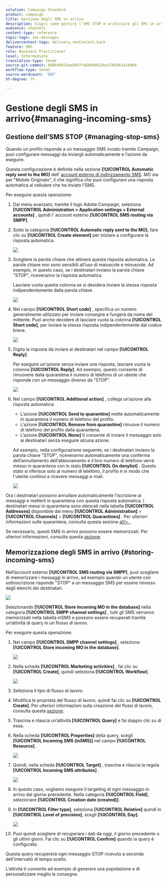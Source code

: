 ```yaml
---
solution: Campaign Standard
product: campaign
title: Gestione degli SMS in arrivo
description: Scopri come gestire l’SMS STOP e archiviare gli SMS in arrivo in Adobe Campaign.
audience: channels
content-type: reference
topic-tags: sms-messages
delivercontext-tags: delivery,smsContent,back
feature: SMS
role: Business Practitioner
level: Intermediate
translation-type: tm+mt
source-git-commit: 088b49931ee5047fa6b949813ba17654b1e10d60
workflow-type: tm+mt
source-wordcount: '597'
ht-degree: 7%

---
```



# Gestione degli SMS in arrivo{#managing-incoming-sms}

## Gestione dell’SMS STOP {#managing-stop-sms}

Quando un profilo risponde a un messaggio SMS inviato tramite Campaign, puoi configurare messaggi da inviargli automaticamente e l’azione da eseguire.

Questa configurazione è definita nella sezione **[!UICONTROL Automatic reply sent to the MO]** dell’ [account esterno di indirizzamento SMS](../../administration/using/configuring-sms-channel.md#defining-an-sms-routing). MO sta per &quot;Mobile Originato&quot;, il che significa che puoi configurare una risposta automatica al cellulare che ha inviato l’SMS.

Per eseguire questa operazione:

1. Dal menu avanzato, tramite il logo Adobe Campaign, seleziona **[!UICONTROL Administration > Application settings > External accounts]** , quindi l’ account esterno **[!UICONTROL SMS routing via SMPP]**.
1. Sotto la categoria **[!UICONTROL Automatic reply sent to the MO]**, fare clic su **[!UICONTROL Create element]** per iniziare a configurare la risposta automatica.

   ![](assets/sms_mo_1.png)

1. Scegliere la parola chiave che attiverà questa risposta automatica. Le parole chiave non sono sensibili all’uso di maiuscole e minuscole. Ad esempio, in questo caso, se i destinatari inviano la parola chiave &quot;STOP&quot;, riceveranno la risposta automatica.

   Lasciare vuota questa colonna se si desidera inviare la stessa risposta indipendentemente dalla parola chiave.

   ![](assets/sms_mo_2.png)

1. Nel campo **[!UICONTROL Short code]** , specifica un numero generalmente utilizzato per inviare consegne e fungerà da nome del mittente. Puoi anche decidere di lasciare vuota la colonna **[!UICONTROL Short code]**, per inviare la stessa risposta indipendentemente dal codice breve.

   ![](assets/sms_mo_4.png)

1. Digita la risposta da inviare ai destinatari nel campo **[!UICONTROL Reply]**.

   Per eseguire un&#39;azione senza inviare una risposta, lasciare vuota la colonna **[!UICONTROL Reply]**. Ad esempio, questo consente di rimuovere dalla quarantena il numero di telefono di un utente che risponde con un messaggio diverso da &quot;STOP&quot;.

   ![](assets/sms_mo_3.png)

1. Nel campo **[!UICONTROL Additional action]** , collega un’azione alla risposta automatica:

   * L’azione **[!UICONTROL Send to quarantine]** mette automaticamente in quarantena il numero di telefono del profilo.
   * L’azione **[!UICONTROL Remove from quarantine]** rimuove il numero di telefono del profilo dalla quarantena.
   * L’azione **[!UICONTROL None]** ti consente di inviare il messaggio solo ai destinatari senza eseguire alcuna azione.

   Ad esempio, nella configurazione seguente, se i destinatari inviano la parola chiave &quot;STOP&quot;, riceveranno automaticamente una conferma dell’annullamento dell’abbonamento e il loro numero di telefono verrà messo in quarantena con lo stato **[!UICONTROL On denylist]** . Questo stato si riferisce solo al numero di telefono, il profilo è in modo che l&#39;utente continui a ricevere messaggi e-mail.

   ![](assets/sms_mo.png)

Ora i destinatari possono annullare automaticamente l’iscrizione ai messaggi e metterli in quarantena con questa risposta automatica. I destinatari messi in quarantena sono elencati nella tabella **[!UICONTROL Addresses]** disponibile dal menu **[!UICONTROL Administration]** > **[!UICONTROL Channels]** > **[!UICONTROL Quarantines]** . Per ulteriori informazioni sulle quarantena, consulta questa sezione [a1/> .](../../sending/using/understanding-quarantine-management.md)

Se necessario, questi SMS in arrivo possono essere memorizzati. Per ulteriori informazioni, consulta questa [sezione](#storing-incoming-sms).

## Memorizzazione degli SMS in arrivo {#storing-incoming-sms}

Nell’account esterno **[!UICONTROL SMS routing via SMPP]**, puoi scegliere di memorizzare i messaggi in arrivo, ad esempio quando un utente con sottoscrizione risponde &quot;STOP&quot; a un messaggio SMS per essere rimosso dagli elenchi dei destinatari.

![](assets/sms_config_mo_1.png)

Selezionando **[!UICONTROL Store incoming MO in the database]** nella categoria **[!UICONTROL SMPP channel settings]** , tutti gli SMS verranno memorizzati nella tabella inSMS e possono essere recuperati tramite un’attività di query in un flusso di lavoro.

Per eseguire questa operazione:

1. Nel campo **[!UICONTROL SMPP channel settings]** , seleziona **[!UICONTROL Store incoming MO in the database]**.

   ![](assets/sms_config_mo_2.png)

1. Nella scheda **[!UICONTROL Marketing activities]** , fai clic su **[!UICONTROL Create]**, quindi seleziona **[!UICONTROL Workflow]**.

   ![](assets/sms_config_mo_3.png)

1. Seleziona il tipo di flusso di lavoro.
1. Modifica le proprietà del flusso di lavoro, quindi fai clic su **[!UICONTROL Create]**. Per ulteriori informazioni sulla creazione dei flussi di lavoro, consulta questa [sezione](../../automating/using/building-a-workflow.md).
1. Trascina e rilascia un’attività **[!UICONTROL Query]** e fai doppio clic su di essa.
1. Nella scheda **[!UICONTROL Properties]** della query, scegli **[!UICONTROL Incoming SMS (inSMS)]** nel campo **[!UICONTROL Resource]** .

   ![](assets/sms_config_mo_4.png)

1. Quindi, nella scheda **[!UICONTROL Target]** , trascina e rilascia la regola **[!UICONTROL Incoming SMS attributes]** .

   ![](assets/sms_config_mo_5.png)

1. In questo caso, vogliamo eseguire il targeting di ogni messaggio in arrivo dal giorno precedente. Nella categoria **[!UICONTROL Field]**, selezionare **[!UICONTROL Creation date (created)]**.
1. In **[!UICONTROL Filter type]**, seleziona **[!UICONTROL Relative]** quindi in **[!UICONTROL Level of precision]**, scegli **[!UICONTROL Day]**.

   ![](assets/sms_config_mo_6.png)

1. Puoi quindi scegliere di recuperare i dati da oggi, il giorno precedente o gli ultimi giorni. Fai clic su **[!UICONTROL Confirm]** quando la query è configurata.

Questa query recupererà ogni messaggio STOP ricevuto a seconda dell&#39;intervallo di tempo scelto.

L’attività ti consente ad esempio di generare una popolazione e di personalizzare meglio le consegne.
